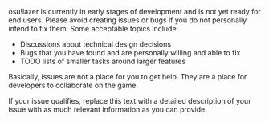 osu!lazer is currently in early stages of development and is not yet ready for end users. Please avoid creating issues or bugs if you do not personally intend to fix them. Some acceptable topics include:

- Discussions about technical design decisions
- Bugs that you have found and are personally willing and able to fix
- TODO lists of smaller tasks around larger features

Basically, issues are not a place for you to get help. They are a place for developers to collaborate on the game.

If your issue qualifies, replace this text with a detailed description of your issue with as much relevant information as you can provide.
